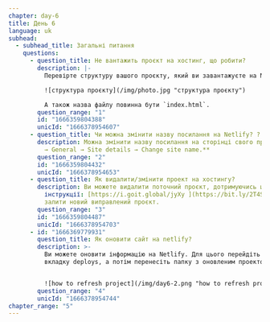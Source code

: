 ```yaml
---
chapter: day-6
title: День 6
language: uk
subhead:
  - subhead_title: Загальні питання
    questions:
      - question_title: Не вантажить проєкт на хостинг, що робити?
        description: |-
          Перевірте структуру вашого проєкту, який ви завантажуєте на Netlify:

          ![структура проєкту](/img/photo.jpg "структура проєкту")

          А також назва файлу повинна бути `index.html`.
        question_range: "1"
        id: "1666359804388"
        unicId: "1666378954607"
      - question_title: Чи можна змінити назву посилання на Netlify? ? ?
        description: Можна змінити назву посилання на сторінці свого проєкту: **Settings
          → General → Site details → Change site name.**
        question_range: "2"
        id: "1666359804432"
        unicId: "1666378954653"
      - question_title: Як видалити/змінити проект на хостингу?
        description: Ви можете видалити поточний проєкт, дотримуючись цієї
          інструкції: [https://i.goit.global/jyXy ](https://bit.ly/2T4SeHl)і
          залити новий виправлений проєкт.
        question_range: "3"
        id: "1666359804487"
        unicId: "1666378954703"
      - id: "1666369779931"
        question_title: Як оновити сайт на netlify?
        description: >-
          Ви можете оновити інформацію на Netlify. Для цього перейдіть на
          вкладку deploys, а потім перенесіть папку з оновленим проектом сюди:


          ![how to refresh project](/img/day6-2.png "how to refresh project")
        question_range: "4"
        unicId: "1666378954744"
chapter_range: "5"
---
```

